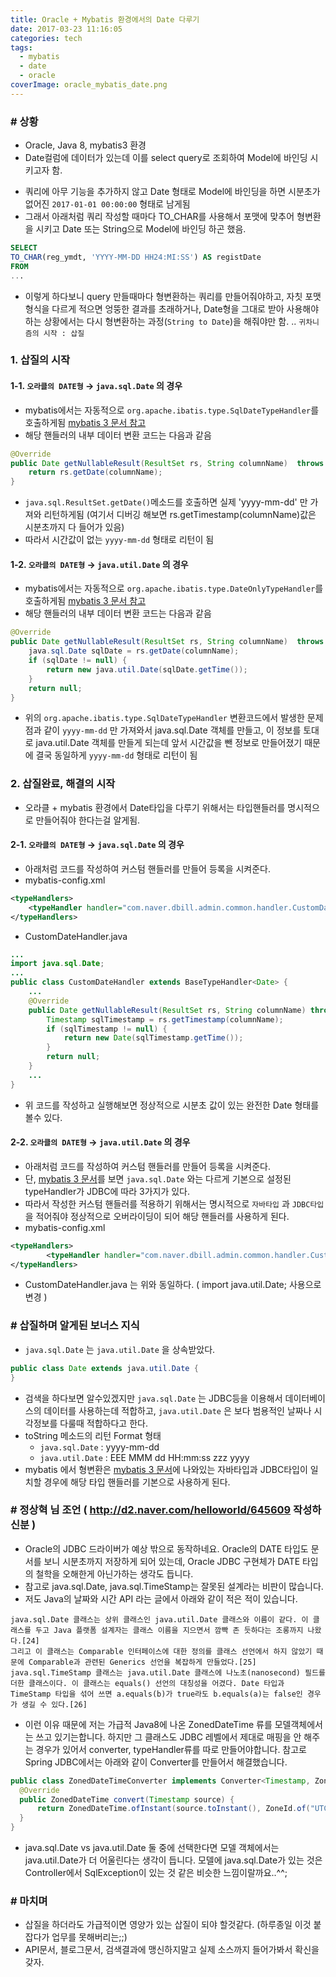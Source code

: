 ```yaml
---
title: Oracle + Mybatis 환경에서의 Date 다루기
date: 2017-03-23 11:16:05
categories: tech
tags:
  - mybatis
  - date
  - oracle
coverImage: oracle_mybatis_date.png
---
```

### # 상황
- Oracle, Java 8, mybatis3 환경
- Date컬럼에 데이터가 있는데 이를 select query로 조회하여 Model에 바인딩 시키고자 함.
<!-- more -->
- 쿼리에 아무 기능을 추가하지 않고 Date 형태로 Model에 바인딩을 하면 시분초가 없어진 `2017-01-01 00:00:00` 형태로 남게됨
- 그래서 아래처럼 쿼리 작성할 때마다 TO_CHAR를 사용해서 포맷에 맞추어 형변환을 시키고 Date 또는 String으로 Model에 바인딩 하곤 했음.

```sql
SELECT
TO_CHAR(reg_ymdt, 'YYYY-MM-DD HH24:MI:SS') AS registDate
FROM
...
```

- 이렇게 하다보니 query 만들때마다 형변환하는 쿼리를 만들어줘야하고, 자칫 포맷형식을 다르게 적으면 엉뚱한 결과를 초래하거나, Date형을 그대로 받아 사용해야하는 상황에서는 다시 형변환하는 과정(`String to Date`)을 해줘야만 함. .. `귀차니즘의 시작 : 삽질`

### 1. 삽질의 시작
#### 1-1. `오라클의 DATE형` → `java.sql.Date` 의 경우
- mybatis에서는 자동적으로 `org.apache.ibatis.type.SqlDateTypeHandler`를 호출하게됨 [mybatis 3 문서 참고](http://www.mybatis.org/mybatis-3/ko/configuration.html#typeHandlers)
- 해당 핸들러의 내부 데이터 변환 코드는 다음과 같음

```java
@Override
public Date getNullableResult(ResultSet rs, String columnName)  throws SQLException {
	return rs.getDate(columnName);
}
```
- `java.sql.ResultSet.getDate()`메소드를 호출하면 실제 'yyyy-mm-dd' 만 가져와 리턴하게됨 (여기서 디버깅 해보면 rs.getTimestamp(columnName)값은 시분초까지 다 들어가 있음)
- 따라서 시간값이 없는 `yyyy-mm-dd` 형태로 리턴이 됨
#### 1-2. `오라클의 DATE형` → `java.util.Date` 의 경우
- mybatis에서는 자동적으로 `org.apache.ibatis.type.DateOnlyTypeHandler`를 호출하게됨 [mybatis 3 문서 참고](http://www.mybatis.org/mybatis-3/ko/configuration.html#typeHandlers)
- 해당 핸들러의 내부 데이터 변환 코드는 다음과 같음

```java
@Override
public Date getNullableResult(ResultSet rs, String columnName)  throws SQLException {
	java.sql.Date sqlDate = rs.getDate(columnName);
	if (sqlDate != null) {
		return new java.util.Date(sqlDate.getTime());
	}
	return null;
}
```

- 위의 `org.apache.ibatis.type.SqlDateTypeHandler` 변환코드에서 발생한 문제점과 같이 `yyyy-mm-dd` 만 가져와서 java.sql.Date 객체를 만들고, 이 정보를 토대로 java.util.Date 객체를 만들게 되는데 앞서 시간값을 뺀 정보로 만들어졌기 때문에 결국 동일하게 `yyyy-mm-dd` 형태로 리턴이 됨

### 2. 삽질완료, 해결의 시작
- 오라클 + mybatis 환경에서 Date타입을 다루기 위해서는 타입핸들러를 명시적으로 만들어줘야 한다는걸 알게됨.
#### 2-1. `오라클의 DATE형` → `java.sql.Date` 의 경우
- 아래처럼 코드를 작성하여 커스텀 핸들러를 만들어 등록을 시켜준다.
- mybatis-config.xml

```xml
<typeHandlers>
	<typeHandler handler="com.naver.dbill.admin.common.handler.CustomDateHandler"/>
</typeHandlers>
```
- CustomDateHandler.java

```java
...
import java.sql.Date;
...
public class CustomDateHandler extends BaseTypeHandler<Date> {
	...
	@Override
	public Date getNullableResult(ResultSet rs, String columnName) throws SQLException {
		Timestamp sqlTimestamp = rs.getTimestamp(columnName);
		if (sqlTimestamp != null) {
			return new Date(sqlTimestamp.getTime());
		}
		return null;
	}
	...
}
```
- 위 코드를 작성하고 실행해보면 정상적으로 시분초 값이 있는 완전한 Date 형태를 볼수 있다.
#### 2-2. `오라클의 DATE형` → `java.util.Date` 의 경우
- 아래처럼 코드를 작성하여 커스텀 핸들러를 만들어 등록을 시켜준다.
- 단, [mybatis 3 문서](http://www.mybatis.org/mybatis-3/ko/configuration.html#typeHandlers)를 보면 `java.sql.Date` 와는 다르게 기본으로 설정된 typeHandler가 JDBC에 따라 3가지가 있다.
- 따라서 작성한 커스텀 핸들러를 적용하기 위해서는 명시적으로 `자바타입` 과 `JDBC타입` 을 적어줘야 정상적으로 오버라이딩이 되어 해당 핸들러를 사용하게 된다.
- mybatis-config.xml

```xml
<typeHandlers>
		<typeHandler handler="com.naver.dbill.admin.common.handler.CustomDateHandler" javaType="java.util.Date" jdbcType="DATE"/>
</typeHandlers>
```
- CustomDateHandler.java 는 위와 동일하다. ( import java.util.Date; 사용으로 변경 )

### # 삽질하며 알게된 보너스 지식
- `java.sql.Date` 는 `java.util.Date` 을 상속받았다.

```java
public class Date extends java.util.Date {
}
```
- 검색을 하다보면 알수있겠지만  `java.sql.Date` 는 JDBC등을 이용해서 데이터베이스의 데이터를 사용하는데 적합하고, `java.util.Date` 은 보다 범용적인 날짜나 시각정보를 다룰때 적합하다고 한다.
- toString 메소드의 리턴 Format 형태
  - `java.sql.Date` : yyyy-mm-dd
  - `java.util.Date` : EEE MMM dd HH:mm:ss zzz yyyy
- mybatis 에서 형변환은 [mybatis 3 문서](http://www.mybatis.org/mybatis-3/ko/configuration.html#typeHandlers)에 나와있는 자바타입과 JDBC타입이 일치할 경우에 해당 타입 핸들러를 기본으로 사용하게 된다.

### # 정상혁 님 조언 ( http://d2.naver.com/helloworld/645609 작성하신분 )
  - Oracle의 JDBC 드라이버가 예상 밖으로 동작하네요. Oracle의 DATE 타입도 문서를 보니 시분초까지 저장하게 되어 있는데, Oracle JDBC 구현체가 DATE 타입의 철학을 오해한게 아닌가하는 생각도 듭니다.
  - 참고로 java.sql.Date, java.sql.TimeStamp는 잘못된 설계라는 비판이 많습니다.
  - 저도 Java의 날짜와 시간 API 라는 글에서 아래와 같이 적은 적이 있습니다.

```
java.sql.Date 클래스는 상위 클래스인 java.util.Date 클래스와 이름이 같다. 이 클래스를 두고 Java 플랫폼 설계자는 클래스 이름을 지으면서 깜빡 존 듯하다는 조롱까지 나왔다.[24]
그리고 이 클래스는 Comparable 인터페이스에 대한 정의를 클래스 선언에서 하지 않았기 때문에 Comparable과 관련된 Generics 선언을 복잡하게 만들었다.[25]
java.sql.TimeStamp 클래스는 java.util.Date 클래스에 나노초(nanosecond) 필드를 더한 클래스이다. 이 클래스는 equals() 선언의 대칭성을 어겼다. Date 타입과 TimeStamp 타입을 섞어 쓰면 a.equals(b)가 true라도 b.equals(a)는 false인 경우가 생길 수 있다.[26]
```
  - 이런 이유 때문에 저는 가급적 Java8에 나온 ZonedDateTime 류를 모델객체에서는 쓰고 있기는합니다. 하지만 그 클래스도 JDBC 레벨에서 제대로 매핑을 안 해주는 경우가 있어서 converter, typeHandler류를 따로 만들어야합니다. 참고로 Spring JDBC에서는 아래와 같이 Converter를 만들어서 해결했습니다.

```java
public class ZonedDateTimeConverter implements Converter<Timestamp, ZonedDateTime> {
  @Override
  public ZonedDateTime convert(Timestamp source) {
      return ZonedDateTime.ofInstant(source.toInstant(), ZoneId.of("UTC"));
  }
}
```
  - java.sql.Date vs java.util.Date 둘 중에 선택한다면 모델 객체에서는 java.util.Date가 더 어울린다는 생각이 듭니다.  모델에 java.sql.Date가 있는 것은  Controller에서 SqlException이 있는 것 같은 비슷한 느낌이랄까요..^^;

### # 마치며
- 삽질을 하더라도 가급적이면 영양가 있는 삽질이 되야 할것같다. (하루종일 이것 붙잡다가 업무를 못해버리는;;)
- API문서, 블로그문서, 검색결과에 맹신하지말고 실제 소스까지 들어가봐서 확신을 갖자.
